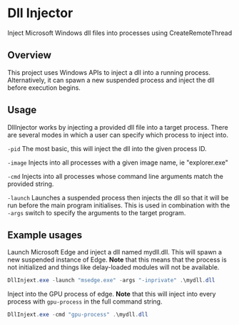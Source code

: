 # Dll Injector

Inject Microsoft Windows dll files into processes using CreateRemoteThread

## Overview
This project uses Windows APIs to inject a dll into a running process. Alternatively, it can spawn a new suspended process and inject the dll before execution begins.

## Usage
DllInjector works by injecting a provided dll file into a target process. There are several modes in which a user can specify which process to inject into.

`-pid`
The most basic, this will inject the dll into the given process ID.

`-image`
Injects into all processes with a given image name, ie "explorer.exe"

`-cmd`
Injects into all processes whose command line arguments match the provided string.

`-launch`
Launches a suspended process then injects the dll so that it will be run before the main program initialises. This is used in combination with the `-args` switch to specify the arguments to the target program.

## Example usages
Launch Microsoft Edge and inject a dll named mydll.dll. This will spawn a new suspended instance of Edge. **Note** that this means that the process is not initialized and things like delay-loaded modules will not be available.
```powershell
DllInjext.exe -launch "msedge.exe" -args "-inprivate" .\mydll.dll
```

Inject into the GPU process of edge. **Note** that this will inject into every process with `gpu-process` in the full command string.
```powershell
DllInjext.exe -cmd "gpu-process" .\mydll.dll
```